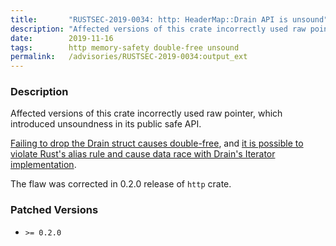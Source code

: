 ```yaml
---
title:       "RUSTSEC-2019-0034: http: HeaderMap::Drain API is unsound"
description: "Affected versions of this crate incorrectly used raw pointer, which introduced unsoundness in its public safe API. Failing to drop the Drain struct causes doublefreehttpsgithub.comhyperiumhttpissues354, and it is possible to violate Rusts alias rule and cause data race with Drains Iterator implementationhttpsgithub.comhyperiumhttpissues355. The flaw was corrected in 0.2.0 release of http crate."
date:        2019-11-16
tags:        http memory-safety double-free unsound
permalink:   /advisories/RUSTSEC-2019-0034:output_ext
---
```


### Description

Affected versions of this crate incorrectly used raw pointer,
which introduced unsoundness in its public safe API.

[Failing to drop the Drain struct causes double-free](https://github.com/hyperium/http/issues/354),
and [it is possible to violate Rust's alias rule and cause data race with Drain's Iterator implementation](https://github.com/hyperium/http/issues/355).

The flaw was corrected in 0.2.0 release of `http` crate.

### Patched Versions

- `>= 0.2.0`


